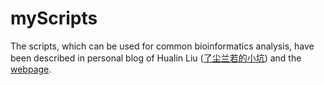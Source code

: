 # myScripts
The scripts, which can be used for common bioinformatics analysis, have been described in personal blog of Hualin Liu ([了尘兰若的小坑](https://liaochenlanruo.fun)) and the [webpage](https://liaochenlanruo.fun/myScripts).
